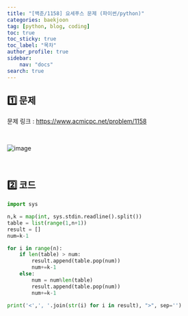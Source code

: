 ```yaml
---
title: "[백준/1158] 요세푸스 문제 (파이썬/python)"
categories: baekjoon
tag: [python, blog, coding]
toc: true
toc_sticky: true
toc_label: "목차"
author_profile: true
sidebar:
    nav: "docs"
search: true
---
```


## 1️⃣ 문제

문제 링크 : <a href="https://www.acmicpc.net/problem/1158" target="_blank">https://www.acmicpc.net/problem/1158</a>

<br/>

![image](https://user-images.githubusercontent.com/52556486/180446497-beaf813b-2189-4724-bedd-fa185edc1beb.png)

<br/>

## 2️⃣ 코드

```python
import sys

n,k = map(int, sys.stdin.readline().split())
table = list(range(1,n+1))
result = []
num=k-1

for i in range(n):
    if len(table) > num:
        result.append(table.pop(num))
        num+=k-1
    else:
        num = num%len(table)
        result.append(table.pop(num))
        num+=k-1

print('<',', '.join(str(i) for i in result), ">", sep='')
```